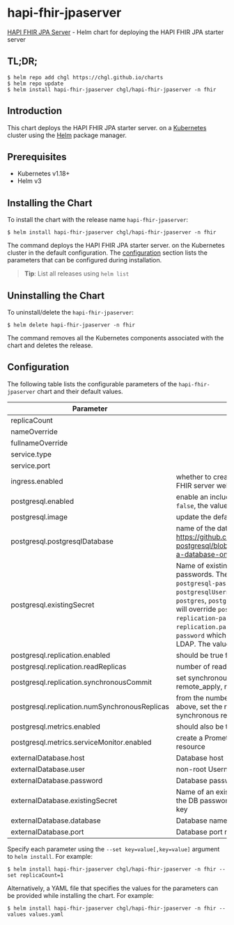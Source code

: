 # hapi-fhir-jpaserver

[HAPI FHIR JPA Server](https://github.com/hapifhir/hapi-fhir-jpaserver-starter) - Helm chart for deploying the HAPI FHIR JPA starter server

## TL;DR;

```console
$ helm repo add chgl https://chgl.github.io/charts
$ helm repo update
$ helm install hapi-fhir-jpaserver chgl/hapi-fhir-jpaserver -n fhir
```

## Introduction

This chart deploys the HAPI FHIR JPA starter server. on a [Kubernetes](http://kubernetes.io) cluster using the [Helm](https://helm.sh) package manager.

## Prerequisites

- Kubernetes v1.18+
- Helm v3

## Installing the Chart

To install the chart with the release name `hapi-fhir-jpaserver`:

```console
$ helm install hapi-fhir-jpaserver chgl/hapi-fhir-jpaserver -n fhir
```

The command deploys the HAPI FHIR JPA starter server. on the Kubernetes cluster in the default configuration. The [configuration](#configuration) section lists the parameters that can be configured during installation.

> **Tip**: List all releases using `helm list`

## Uninstalling the Chart

To uninstall/delete the `hapi-fhir-jpaserver`:

```console
$ helm delete hapi-fhir-jpaserver -n fhir
```

The command removes all the Kubernetes components associated with the chart and deletes the release.

## Configuration

The following table lists the configurable parameters of the `hapi-fhir-jpaserver` chart and their default values.

| Parameter                                     | Description                                                                                                                                                                                                                                                                                                                                                                                                                                                                | Default            |
| --------------------------------------------- | -------------------------------------------------------------------------------------------------------------------------------------------------------------------------------------------------------------------------------------------------------------------------------------------------------------------------------------------------------------------------------------------------------------------------------------------------------------------------- | ------------------ |
| replicaCount                                  |                                                                                                                                                                                                                                                                                                                                                                                                                                                                            | `1`                |
| nameOverride                                  |                                                                                                                                                                                                                                                                                                                                                                                                                                                                            | `""`               |
| fullnameOverride                              |                                                                                                                                                                                                                                                                                                                                                                                                                                                                            | `""`               |
| service.type                                  |                                                                                                                                                                                                                                                                                                                                                                                                                                                                            | `ClusterIP`        |
| service.port                                  |                                                                                                                                                                                                                                                                                                                                                                                                                                                                            | `8080`             |
| ingress.enabled                               | whether to create an Ingress to expose the FHIR server web interface                                                                                                                                                                                                                                                                                                                                                                                                       | `false`            |
| postgresql.enabled                            | enable an included PostgreSQL DB. if set to `false`, the values under `webApi.db` are used                                                                                                                                                                                                                                                                                                                                                                                 | `true`             |
| postgresql.image                              | update the default Postgres version to 13.3                                                                                                                                                                                                                                                                                                                                                                                                                                | `{"tag":"13.3.0"}` |
| postgresql.postgresqlDatabase                 | name of the database to create see: <https://github.com/bitnami/bitnami-docker-postgresql/blob/master/README.md#creating-a-database-on-first-run>                                                                                                                                                                                                                                                                                                                          | `"fhir"`           |
| postgresql.existingSecret                     | Name of existing secret to use for PostgreSQL passwords. The secret has to contain the keys `postgresql-password` which is the password for `postgresqlUsername` when it is different of `postgres`, `postgresql-postgres-password` which will override `postgresqlPassword`, `postgresql-replication-password` which will override `replication.password` and `postgresql-ldap-password` which will be sed to authenticate on LDAP. The value is evaluated as a template. | `""`               |
| postgresql.replication.enabled                | should be true for production use                                                                                                                                                                                                                                                                                                                                                                                                                                          | `false`            |
| postgresql.replication.readReplicas           | number of read replicas                                                                                                                                                                                                                                                                                                                                                                                                                                                    | `1`                |
| postgresql.replication.synchronousCommit      | set synchronous commit mode: on, off, remote_apply, remote_write and local                                                                                                                                                                                                                                                                                                                                                                                                 | `"on"`             |
| postgresql.replication.numSynchronousReplicas | from the number of `readReplicas` defined above, set the number of those that will have synchronous replication                                                                                                                                                                                                                                                                                                                                                            | `1`                |
| postgresql.metrics.enabled                    | should also be true for production use                                                                                                                                                                                                                                                                                                                                                                                                                                     | `false`            |
| postgresql.metrics.serviceMonitor.enabled     | create a Prometheus Operator ServiceMonitor resource                                                                                                                                                                                                                                                                                                                                                                                                                       | `false`            |
| externalDatabase.host                         | Database host                                                                                                                                                                                                                                                                                                                                                                                                                                                              | `localhost`        |
| externalDatabase.user                         | non-root Username for FHIR Database                                                                                                                                                                                                                                                                                                                                                                                                                                        | `fhir`             |
| externalDatabase.password                     | Database password                                                                                                                                                                                                                                                                                                                                                                                                                                                          | `""`               |
| externalDatabase.existingSecret               | Name of an existing secret resource containing the DB password in a 'postgresql-password' key                                                                                                                                                                                                                                                                                                                                                                              | `""`               |
| externalDatabase.database                     | Database name                                                                                                                                                                                                                                                                                                                                                                                                                                                              | `fhir`             |
| externalDatabase.port                         | Database port number                                                                                                                                                                                                                                                                                                                                                                                                                                                       | `5432`             |

Specify each parameter using the `--set key=value[,key=value]` argument to `helm install`. For example:

```console
$ helm install hapi-fhir-jpaserver chgl/hapi-fhir-jpaserver -n fhir --set replicaCount=1
```

Alternatively, a YAML file that specifies the values for the parameters can be provided while
installing the chart. For example:

```console
$ helm install hapi-fhir-jpaserver chgl/hapi-fhir-jpaserver -n fhir --values values.yaml
```
